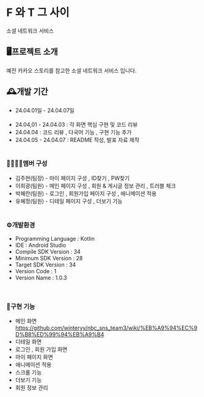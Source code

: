 # F 와 T 그 사이
 소셜 네트워크 서비스 
 
## 🖥️프로젝트 소개
예전 카카오 스토리를 참고한 소셜 네트워크 서비스 입니다. 

## 🕰️개발 기간
+ 24.04.01일 - 24.04.07일 
<br> <br/>
+ 24.04,01 - 24.04.03 : 각 화면 핵심 구현 및 코드 리뷰
+ 24.04.04 : 코드 리뷰 , 다국어 기능 , 구현 기능 추가
+ 24.04.05 - 24.04.07 : README 작성, 발표 자료 제작
<br><br> 
### 👨‍👨‍👧‍👦맴버 구성
+ 김주현(팀장) - 마이 페이지 구성 , ID찾기 , PW찾기
+ 이희광(팀원) - 메인 페이지 구성 , 회원 & 게시글 정보 관리 , 트러블 체크
+ 박혜란(팀원) - 로그인 , 회원가입 페이지 구성 , 애니메이션 적용
+ 유혜정(팀원) - 디테일 페이지 구성 , 더보기 기능
<br><br> 
### ⚙️개발환경
+ Programming Language : Kotlin
+ IDE : Android Studio
+ Compile SDK Version : 34
+ Minimum SDK Version : 28
+ Target SDK Version : 34
+ Version Code : 1
+ Version Name : 1.0.3

<br>

### 🔎구현 기능 
+ 메인 화면 https://github.com/winteryy/nbc_sns_team3/wiki/%EB%A9%94%EC%9D%B8%ED%99%94%EB%A9%B4
+ 디테일 화면
+ 로그인 , 회원 가입 화면
+ 마이 페이지 화면
+ 애니메이션 적용
+ 스크롤 기능
+ 더보기 기능
+ 회원 정보 관리 
